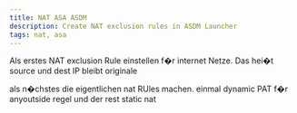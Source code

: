 ```yaml
---
title: NAT ASA ASDM
description: Create NAT exclusion rules in ASDM Launcher
tags: nat, asa
---
```


Als erstes NAT exclusion Rule einstellen f�r internet Netze. Das hei�t source und dest IP bleibt originale
<markdown-image src="nat_asa_asdm/1.PNG" alt="Alt text"></markdown-image>

<markdown-image src="nat_asa_asdm/2.PNG" alt="Alt text"></markdown-image>

als n�chstes die eigentlichen nat RUles machen. einmal dynamic PAT f�r anyoutside regel und der rest static nat
<markdown-image src="nat_asa_asdm/3.PNG" alt="Alt text"></markdown-image>

<markdown-image src="nat_asa_asdm/4.PNG" alt="Alt text"></markdown-image>

<markdown-image src="nat_asa_asdm/5.PNG" alt="Alt text"></markdown-image>



